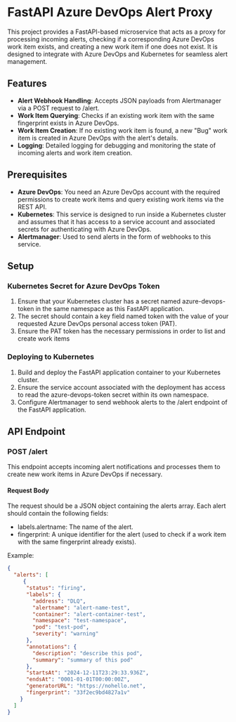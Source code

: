 # FastAPI Azure DevOps Alert Proxy

This project provides a FastAPI-based microservice that acts as a proxy for processing incoming alerts, checking if a corresponding Azure DevOps work item exists, and creating a new work item if one does not exist. It is designed to integrate with Azure DevOps and Kubernetes for seamless alert management.

## Features
- **Alert Webhook Handling**: Accepts JSON payloads from Alertmanager via a POST request to /alert.
- **Work Item Querying**: Checks if an existing work item with the same fingerprint exists in Azure DevOps.
- **Work Item Creation**: If no existing work item is found, a new "Bug" work item is created in Azure DevOps with the alert's details.
- **Logging**: Detailed logging for debugging and monitoring the state of incoming alerts and work item creation.

## Prerequisites
- **Azure DevOps**: You need an Azure DevOps account with the required permissions to create work items and query existing work items via the REST API.
- **Kubernetes**: This service is designed to run inside a Kubernetes cluster and assumes that it has access to a service account and associated secrets for authenticating with Azure DevOps.
- **Alertmanager**: Used to send alerts in the form of webhooks to this service.

## Setup

### Kubernetes Secret for Azure DevOps Token
1. Ensure that your Kubernetes cluster has a secret named azure-devops-token in the same namespace as this FastAPI application.
2. The secret should contain a key field named token with the value of your requested Azure DevOps personal access token (PAT).
3. Ensure the PAT token has the necessary permissions in order to list and create work items

### Deploying to Kubernetes
1. Build and deploy the FastAPI application container to your Kubernetes cluster.
2. Ensure the service account associated with the deployment has access to read the azure-devops-token secret within its own namespace.
3. Configure Alertmanager to send webhook alerts to the /alert endpoint of the FastAPI application.

## API Endpoint

### POST /alert
This endpoint accepts incoming alert notifications and processes them to create new work items in Azure DevOps if necessary.

#### Request Body

The request should be a JSON object containing the alerts array. Each alert should contain the following fields:
- labels.alertname: The name of the alert.
- fingerprint: A unique identifier for the alert (used to check if a work item with the same fingerprint already exists).

Example:
```json
{
  "alerts": [
     {
      "status": "firing",
      "labels": {
        "address": "DLQ",
        "alertname": "alert-name-test",
        "container": "alert-container-test",
        "namespace": "test-namespace",
        "pod": "test-pod",
        "severity": "warning"
      },
      "annotations": {
        "description": "describe this pod",
        "summary": "summary of this pod"
      },
      "startsAt": "2024-12-11T23:29:33.936Z",
      "endsAt": "0001-01-01T00:00:00Z",
      "generatorURL": "https://nohello.net",
      "fingerprint": "33f2ec9bd4827a1v"
    }
  ]
}
